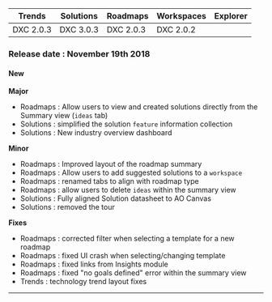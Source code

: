 Trends|Solutions|Roadmaps|Workspaces|Explorer
|----|----|----|----|----
|DXC 2.0.3|DXC 3.0.3|DXC 2.0.3|DXC 2.0.2|

### Release date : November 19th 2018

#### New
**Major**
- Roadmaps : Allow users to view and created solutions directly from the Summary view (`ideas` tab)
- Solutions : simplified the solution `feature` information collection
- Solutions : New industry overview dashboard

**Minor**
- Roadmaps : Improved layout of the roadmap summary
- Roadmaps : Allow users to add suggested solutions to a `workspace`
- Roadmaps : renamed tabs to align with roadmap type
- Roadmaps : allow users to delete `ideas` within the summary view
- Solutions : Fully aligned Solution datasheet to AO Canvas
- Solutions : removed the tour

**Fixes**
- Roadmaps : corrected filter when selecting a template for a new roadmap
- Roadmaps : fixed UI crash when selecting/changing template
- Roadmaps : fixed links from Insights module
- Roadmaps : fixed "no goals defined" error within the summary view
- Trends : technology trend layout fixes

----